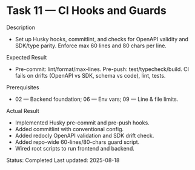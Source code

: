 <!--
File: 11-ci-hooks-and-guards.md
Purpose: Task log for CI hooks, commitlint, and anti-drift guards.
All Rights Reserved. Arodi Emmanuel
-->

# Task 11 — CI Hooks and Guards

Description

- Set up Husky hooks, commitlint, and checks for OpenAPI validity and SDK/type
  parity. Enforce max 60 lines and 80 chars per line.

Expected Result

- Pre-commit: lint/format/max-lines. Pre-push: test/typecheck/build. CI fails on
  drifts (OpenAPI vs SDK, schema vs code), lint, tests.

Prerequisites

- 02 — Backend foundation; 06 — Env vars; 09 — Line & file limits.

Actual Result

- Implemented Husky pre-commit and pre-push hooks.
- Added commitlint with conventional config.
- Added redocly OpenAPI validation and SDK drift check.
- Added repo-wide 60-lines/80-chars guard script.
- Wired root scripts to run frontend and backend.

Status: Completed Last updated: 2025-08-18
